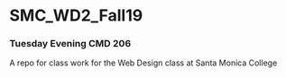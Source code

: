 # SMC_WD2_Fall19
### Tuesday Evening CMD 206
A repo for class work for the Web Design class at Santa Monica College
